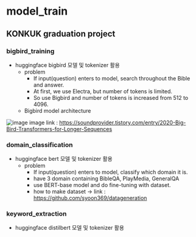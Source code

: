 # model_train

## KONKUK graduation project
### bigbird_training
* huggingface bigbird 모델 및 tokenizer 활용
  - problem
    - If input(question) enters to model, search throughout the Bible and answer.
    - At first, we use Electra, but number of tokens is limited.
    - So use Bigbird and number of tokens is increased from 512 to 4096.
  - Bigbird model architecture

![image](https://user-images.githubusercontent.com/77087144/186680051-898a9025-b4bf-4657-b7d2-6b44e542306f.png)
  image link : https://soundprovider.tistory.com/entry/2020-Big-Bird-Transformers-for-Longer-Sequences

### domain_classification
* huggingface bert 모델 및 tokenizer 활용
  - problem
    - If input(question) enters to model, classify which domain it is.
    - have 3 domain containing BibleQA, PlayMedia, GeneralQA
    - use BERT-base model and do fine-tuning with dataset.
    - how to make dataset -> link : https://github.com/syoon369/datageneration

### keyword_extraction
* huggingface distilbert 모델 및 tokenizer 활용
